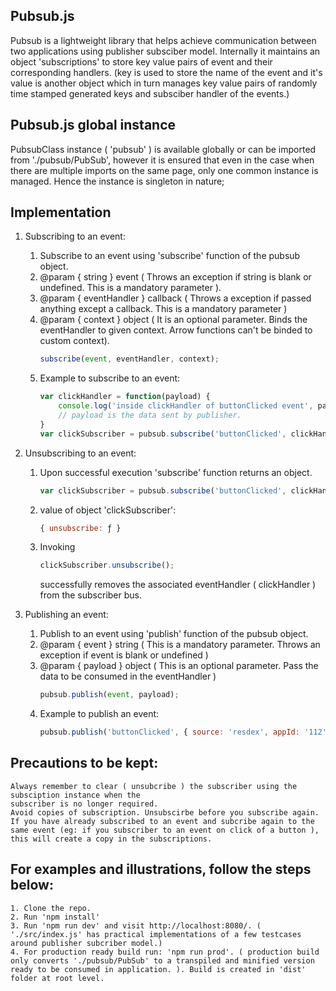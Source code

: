 ## Pubsub.js
 Pubsub is a lightweight library that helps achieve communication between two applications using          publisher subsciber model. Internally it maintains an object 'subscriptions' to store key value pairs    of event and their corresponding handlers. (key is used to store the name of the event and it's value    is another object which in turn manages key value pairs of randomly time stamped generated keys and      subsciber handler of the events.)

## Pubsub.js global instance
 PubsubClass instance ( 'pubsub' ) is available globally or can be imported from './pubsub/PubSub', 
 however it is ensured that even in the case when there are multiple imports on the same page, only one common instance is managed. Hence the instance is singleton in nature;

## Implementation
1. Subscribing to an event:
    1. Subscribe to an event using 'subscribe' function of the pubsub object.
    2. @param { string }  event ( Throws an exception if string is blank or undefined. This is a
    mandatory parameter ). 
    3. @param { eventHandler } callback ( Throws a exception if passed anything except a callback. This
    is a mandatory parameter )
    4. @param { context } object ( It is an optional parameter. Binds the eventHandler to given context. Arrow functions can't be binded to custom context).
        ```javascript
        subscribe(event, eventHandler, context);
        ``` 
    5. Example to subscribe to an event:
        ```javascript
        var clickHandler = function(payload) {
            console.log('inside clickHandler of buttonClicked event', payload); 
            // payload is the data sent by publisher.
        }
        var clickSubscriber = pubsub.subscribe('buttonClicked', clickHandler, this);

2. Unsubscribing to an event:
    1. Upon successful execution 'subscribe' function returns an object.
        ```javascript
        var clickSubscriber = pubsub.subscribe('buttonClicked', clickHandler, this);
        ```
    2. value of object 'clickSubscriber': 
        ```javascript
        { unsubscribe: ƒ }
        ```
    3. Invoking 
        ```javascript
        clickSubscriber.unsubscribe();
        ``` 
        successfully removes the associated eventHandler ( clickHandler ) from the subscriber bus.

3. Publishing an event:
    1. Publish to an event using 'publish' function of the pubsub object.
    2. @param { event } string ( This is a mandatory parameter. Throws an exception if event is blank or undefined )
    3. @param { payload } object ( This is an optional parameter. Pass the data to be consumed in the eventHandler )
        ```javascript
        pubsub.publish(event, payload);
        ````
    5. Example to publish an event:
        ```javascript
        pubsub.publish('buttonClicked', { source: 'resdex', appId: '112'});
        ```

## Precautions to be kept:
    Always remember to clear ( unsubcribe ) the subscriber using the subsciption instance when the 
    subscriber is no longer required. 
    Avoid copies of subscription. Unsubscirbe before you subscribe again. If you have already subscribed to an event and subcribe again to the same event (eg: if you subscriber to an event on click of a button ), this will create a copy in the subscriptions.

## For examples and illustrations, follow the steps below:
    1. Clone the repo.
    2. Run 'npm install'
    3. Run 'npm run dev' and visit http://localhost:8080/. ( './src/index.js' has practical implementations of a few testcases around publisher subcriber model.)
    4. For production ready build run: 'npm run prod'. ( production build only converts './pubsub/PubSub' to a transpiled and minified version ready to be consumed in application. ). Build is created in 'dist' folder at root level.